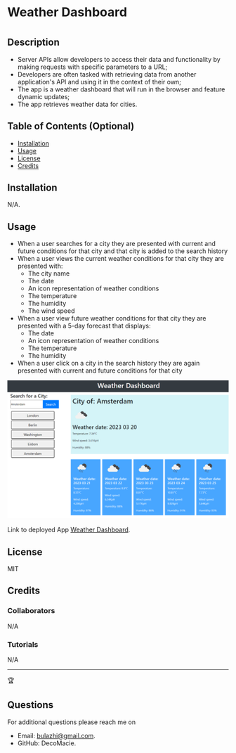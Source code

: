 # Weather Dashboard
  # <Your-Project-Title>

  ## Description
  
  - Server APIs allow developers to access their data and functionality by making requests with specific parameters to a URL;
  - Developers are often tasked with retrieving data from another application's API and using it in the context of their own;
  - The app is a weather dashboard that will run in the browser and feature dynamic updates;
  - The app retrieves weather data for cities.
  

  ## Table of Contents (Optional)
    
  - [Installation](#installation)
  - [Usage](#usage)
  - [License](#license)
  - [Credits](#credits)

  

  ## Installation
  
  N/A.
  

  ## Usage
  
  * When a user searches for a city they are presented with current and future conditions for that city and that city is added to the search history
  * When a user views the current weather conditions for that city they are presented with:
    * The city name
    * The date
    * An icon representation of weather conditions
    * The temperature
    * The humidity
    * The wind speed
  * When a user view future weather conditions for that city they are presented with a 5-day forecast that displays:
    * The date
    * An icon representation of weather conditions
    * The temperature
    * The humidity
  * When a user click on a city in the search history they are again presented with current and future conditions for that city

  ![The weather app includes a search option, a list of cities, and a five-day forecast and current weather conditions for London.](./assets/10-server-side-apis-challenge-demo.png)
  
  Link to deployed App [Weather Dashboard](https://decomacie.github.io/Weather_Dashboard/). 
  
  
  ## License
  
  MIT  


  ## Credits
  
  ### Collaborators
  
  N/A
    
  ### Tutorials
  N/A
  
  ---
  
  🏆 
  

  ## Questions
  For additional questions please reach me on 
  - Email: bulazhi@gmail.com.
  - GitHub: DecoMacie.

